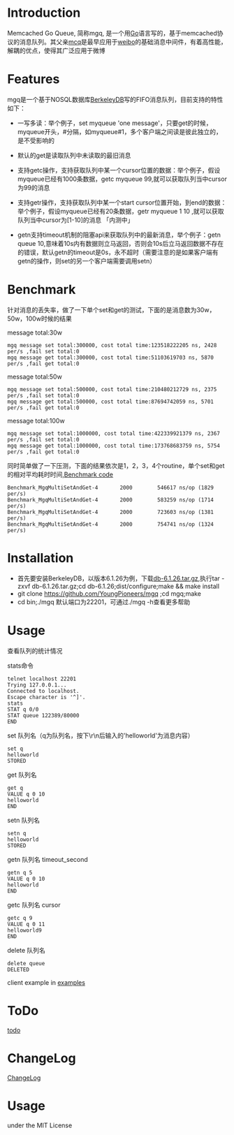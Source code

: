 # Introduction

Memcached Go Queue, 简称mgq, 是一个用[Go](https://golang.org)语言写的，基于memcached协议的消息队列。其父亲[mcq](https://github.com/stvchu/memcacheq.git)是最早应用于[weibo](http://weibo.com)的基础消息中间件，有着高性能，解耦的优点，使得其广泛应用于微博





# Features


mgq是一个基于NOSQL数据库[BerkeleyDB](http://www.oracle.com/technetwork/cn/database/database-technologies/berkeleydb/overview/index.html)写的FIFO消息队列，目前支持的特性如下：

* 一写多读：举个例子，set myqueue 'one message'，只要get的时候，myqueue开头，#分隔，如myqueue#1，多个客户端之间读是彼此独立的，是不受影响的
* 默认的get是读取队列中未读取的最旧消息
* 支持getc操作，支持获取队列中某一个cursor位置的数据：举个例子，假设myqueue已经有1000条数据，getc myqueue 99,就可以获取队列当中cursor为99的消息
* 支持getr操作，支持获取队列中某一个start cursor位置开始，到end的数据：举个例子，假设myqueue已经有20条数据，getr myqueue 1 10 ,就可以获取队列当中cursor为[1-10]的消息 「内测中」

* getn支持timeout机制的阻塞api来获取队列中的最新消息，举个例子：getn queue 10,意味着10s内有数据则立马返回，否则会10s后立马返回数据不存在的错误，默认getn的timeout是0s，永不超时（需要注意的是如果客户端有getn的操作，则set的另一个客户端需要调用setn）


# Benchmark
针对消息的丢失率，做了一下单个set和get的测试，下面的是消息数为30w，50w，100w时候的结果

message total:30w

```
mgq message set total:300000, cost total time:123518222205 ns, 2428 per/s ,fail set total:0
mgq message get total:300000, cost total time:51103619703 ns, 5870 per/s ,fail get total:0
```

message total:50w

```
mgq message set total:500000, cost total time:210480212729 ns, 2375 per/s ,fail set total:0
mgq message get total:500000, cost total time:87694742059 ns, 5701 per/s ,fail get total:0
```

message total:100w

```
mgq message set total:1000000, cost total time:422339921379 ns, 2367 per/s ,fail set total:0
mgq message get total:1000000, cost total time:173768683759 ns, 5754 per/s ,fail get total:0
```

同时简单做了一下压测，下面的结果依次是1，2，3，4个routine，单个set和get的相对平均耗时时间,[Benchmark code](https://github.com/YoungPioneers/mgq/benchmark/mgqPerformance_test.go)

```
Benchmark_MgqMultiSetAndGet-4 	    2000	    546617 ns/op (1829 per/s)
Benchmark_MgqMultiSetAndGet-4 	    2000	    583259 ns/op (1714 per/s)
Benchmark_MgqMultiSetAndGet-4 	    2000	    723603 ns/op (1381 per/s)
Benchmark_MgqMultiSetAndGet-4 	    2000	    754741 ns/op (1324 per/s)

```

# Installation


* 首先要安装BerkeleyDB，以版本6.1.26为例，下载[db-6.1.26.tar.gz](http://www.oracle.com/technetwork/cn/database/database-technologies/berkeleydb/downloads/index.html),执行tar -zxvf db-6.1.26.tar.gz;cd db-6.1.26;dist/configure;make && make install
* git clone https://github.com/YoungPioneers/mgq ;cd mgq;make
* cd bin;./mgq 默认端口为22201，可通过./mgq -h查看更多帮助



# Usage

查看队列的统计情况

stats命令

```
telnet localhost 22201
Trying 127.0.0.1...
Connected to localhost.
Escape character is '^]'.
stats
STAT q 0/0
STAT queue 122389/80000
END
```

set 队列名（q为队列名，按下\r\n后输入的'helloworld'为消息内容）

```
set q
helloworld
STORED
```

get 队列名

```
get q
VALUE q 0 10
helloworld
END
```

setn 队列名 

```
setn q
helloworld
STORED
```

getn 队列名 timeout_second

```
getn q 5
VALUE q 0 10
helloworld
END
```

getc 队列名 cursor

```
getc q 9
VALUE q 0 11
helloworld9
END
```

delete 队列名

```
delete queue
DELETED
```

client example in [examples](https://github.com/YoungPioneers/mgq/examples)


# ToDo
[todo](https://github.com/YoungPioneers/mgq/todo)

# ChangeLog
[ChangeLog](https://github.com/YoungPioneers/mgq/ChangeLog)

# Usage
under the MIT License
